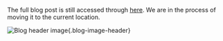 The full blog post is still accessed through [here](https://www.1onepsilon.com/single-post/2017/12/09/Functions-are-Alive-Funville-Adventures). We are in the process of moving it to the current location.

![Blog header image](https://es-app.com/assets/fun52a.jpg){.blog-image-header}